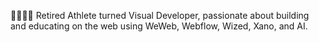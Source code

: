 🤼👨🏻‍💻 Retired Athlete turned Visual Developer, passionate about building and educating on the web using WeWeb, Webflow, Wized, Xano, and AI.

